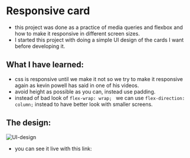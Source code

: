 # Responsive card

- this project was done as a practice of media queries and flexbox and how to make it responsive in different screen sizes.
- I started this project with doing a simple UI design of the cards I want before developing it.

## What I have learned:
- css is responsive until we make it not so we try to make it responsive again as kevin powell has said in one of his videos.
- avoid height as possible as you can, instead use padding.
- instead of bad look of `flex-wrap: wrap; ` we can use `flex-direction: column;` instead to have better look with smaller screens.

## The design:
 ![UI-design](/UI/responsive.png)

- you can see it live with this link: 